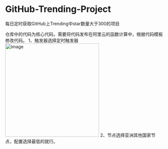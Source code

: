 # GitHub-Trending-Project
每日定时获取GitHub上Trending中star数量大于300的项目

仓库中的代码为核心代码，需要将代码发布在阿里云的函数计算中，根据代码模板修改代码。
1、触发器选择定时触发器
<img width="300" alt="image" src="https://github.com/fleqing/github-Trending/assets/51317852/b78673ca-997d-40aa-9ead-7e7f59a19eb4">
2、节点选择亚洲其他国家节点，配置选择最低的就行。
